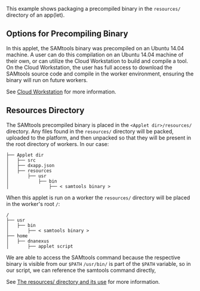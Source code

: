 This example shows packaging a precompiled binary in the `resources/` directory of an app(let).

## Options for Precompiling Binary
In this applet, the SAMtools binary was precompiled on an Ubuntu 14.04 machine. A user can do this compilation on an Ubuntu 14.04 machine of their own, or can utilize the Cloud Workstation to build and compile a tool. On the Cloud Workstation, the user has full access to download the SAMtools source code and compile in the worker environment, ensuring the binary will run on future workers.

See [Cloud Workstation](https://wiki.dnanexus.com/Developer-Tutorials/Cloud-Workstations) for more information.
## Resources Directory
The SAMtools precompiled binary is placed in the `<Applet dir>/resources/` directory. Any files found in the `resources/` directory will be packed, uploaded to the platform, and then unpacked so that they will be present in the root directory of workers. In our case:
```
├── Applet dir
│   ├── src
│   ├── dxapp.json
│   ├── resources
│       ├── usr
│           ├── bin
│               ├── < samtools binary >
```
When this applet is run on a worker the `resources/` directory will be placed in the worker's root `/`:
```
/
├── usr
│   ├── bin
│       ├── < samtools binary >
├── home
│   ├── dnanexus
│   	├── applet script
```
We are able to access the SAMtools command because the respective binary is visible from our `$PATH`
`/usr/bin/` is part of the `$PATH` variable, so in our script, we can reference the samtools command directly, <!--SECTION: Run samtools view -->


See [The resources/ directory and its use](https://wiki.dnanexus.com/Developer-Tutorials/App-Build-Process#The-resources/-directory-and-its-use) for more information.

<!-- INCLUDE: ## Applet Script -->
<!-- FUNCTION: FULL SCRIPT -->